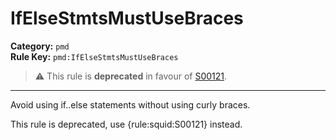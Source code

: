 
# IfElseStmtsMustUseBraces
**Category:** `pmd`<br/>
**Rule Key:** `pmd:IfElseStmtsMustUseBraces`<br/>
> :warning: This rule is **deprecated** in favour of [S00121](https://rules.sonarsource.com/java/RSPEC-00121).

-----

<p>
  Avoid using if..else statements without using curly braces.
</p>

<p>
  This rule is deprecated, use {rule:squid:S00121} instead.
</p>

